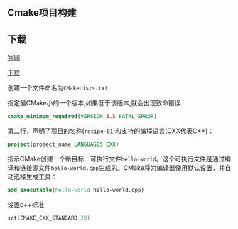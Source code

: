 ## Cmake项目构建

## 下载

[官网](https://cmake.org/)

[下载](https://cmake.org/download/)

创建一个文件命名为`CMakeLists.txt`

指定最CMake小的一个版本,如果低于该版本,就会出现致命错误

```cmake
cmake_minimum_required(VERSION 3.5 FATAL_ERROR)
```

第二行，声明了项目的名称(`recipe-01`)和支持的编程语言(CXX代表C++)：

```cmake
project(project_name LANGUAGES CXX)
```

指示CMake创建一个新目标：可执行文件`hello-world`。这个可执行文件是通过编译和链接源文件`hello-world.cpp`生成的。CMake将为编译器使用默认设置，并自动选择生成工具：

```cmake
add_executable(hello-world hello-world.cpp)
```

设置c++标准

```cpp
set(CMAKE_CXX_STANDARD 20)
```